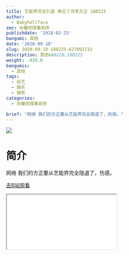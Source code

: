 ```yaml
---
title: 艺能界完全引退 再见了月亭方正 180225
author:
  - Babyhellface
zmz: 水曜侦探事务所
publishdate: '2018-02-25'
bangumi: 其他
date: '2020-09-10'
slug: 2020-09-10-180225-627092732
description: 其他&#8226;180225
weight: -910.0
bangumis:
  - 其他
tags:
  - 综艺
  - 娱乐
  - 搞笑
categories:
  - 水曜侦探事务所

brief: "网络 我们的方正要从艺能界完全隐退了，伤感。"
---
```

![](https://raw.githubusercontent.com/tcgriffith/owaraisite/master/static/tmpimg/001484c3a29ba04182a2288dc57ad20a1a75f72c.jpg.480.jpg)
# 简介  
网络
我们的方正要从艺能界完全隐退了，伤感。  

[去B站观看](https://www.bilibili.com/video/av627092732/)
<div class ="resp-container"><iframe class="testiframe" src="//player.bilibili.com/player.html?aid=627092732"", scrolling="no", allowfullscreen="true" > </iframe></div> 
